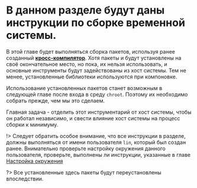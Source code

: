 # В данном разделе будут даны инструкции по сборке временной системы.

В этой главе будет выполняться сборка пакетов, используя ранее созданный [**кросс-компилятор**](cross-toolchain/cross-toolchain.md). Хотя пакеты и будут установлены на своё окончательное место, но пока, их нельзя использовать, и основные инструменты будут задействованы из хост системы. Тем не менее, установленные библиотеки используются при компоновке.

Использование установленных пакетов станет возможным в следующей главе после входа в среду ``chroot``. Поэтому их необходимо собрать прежде, чем мы это сделаем. 

Главная задача - отделить этот инструментарий от хост системы, чтобы он работал независимо, и свести влияние хост системы на процесс сборки к минимуму.

!> Следует обратить особое внимание, что все инструкции в разделе, должны выполняться от имени пользователя ``lin``, который был создан ранее. Внимательно проверьте настройку окружения данного пользователя, проверьте, выполнены ли инструкции, указанные в главе [Настройка окружения](prepare/set-env)

?> Все установленные здесь пакеты будут переустановлены впоследствии.
